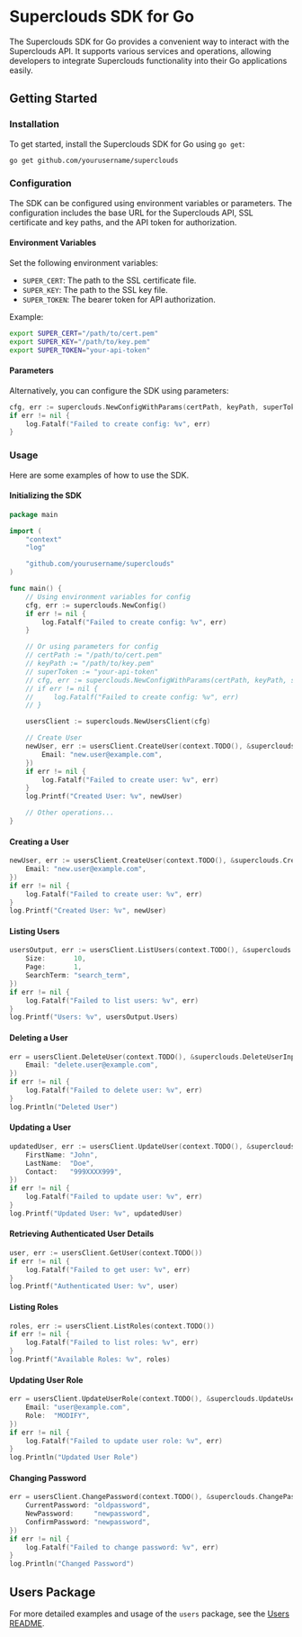 
# Superclouds SDK for Go

The Superclouds SDK for Go provides a convenient way to interact with the Superclouds API. It supports various services and operations, allowing developers to integrate Superclouds functionality into their Go applications easily.

## Getting Started

### Installation

To get started, install the Superclouds SDK for Go using `go get`:

```sh
go get github.com/yourusername/superclouds
```

### Configuration

The SDK can be configured using environment variables or parameters. The configuration includes the base URL for the Superclouds API, SSL certificate and key paths, and the API token for authorization.

#### Environment Variables

Set the following environment variables:

- `SUPER_CERT`: The path to the SSL certificate file.
- `SUPER_KEY`: The path to the SSL key file.
- `SUPER_TOKEN`: The bearer token for API authorization.

Example:

```sh
export SUPER_CERT="/path/to/cert.pem"
export SUPER_KEY="/path/to/key.pem"
export SUPER_TOKEN="your-api-token"
```

#### Parameters

Alternatively, you can configure the SDK using parameters:

```go
cfg, err := superclouds.NewConfigWithParams(certPath, keyPath, superToken)
if err != nil {
    log.Fatalf("Failed to create config: %v", err)
}
```

### Usage

Here are some examples of how to use the SDK.

#### Initializing the SDK

```go
package main

import (
    "context"
    "log"

    "github.com/yourusername/superclouds"
)

func main() {
    // Using environment variables for config
    cfg, err := superclouds.NewConfig()
    if err != nil {
        log.Fatalf("Failed to create config: %v", err)
    }

    // Or using parameters for config
    // certPath := "/path/to/cert.pem"
    // keyPath := "/path/to/key.pem"
    // superToken := "your-api-token"
    // cfg, err := superclouds.NewConfigWithParams(certPath, keyPath, superToken)
    // if err != nil {
    //     log.Fatalf("Failed to create config: %v", err)
    // }

    usersClient := superclouds.NewUsersClient(cfg)

    // Create User
    newUser, err := usersClient.CreateUser(context.TODO(), &superclouds.CreateUserInput{
        Email: "new.user@example.com",
    })
    if err != nil {
        log.Fatalf("Failed to create user: %v", err)
    }
    log.Printf("Created User: %v", newUser)

    // Other operations...
}
```

#### Creating a User

```go
newUser, err := usersClient.CreateUser(context.TODO(), &superclouds.CreateUserInput{
    Email: "new.user@example.com",
})
if err != nil {
    log.Fatalf("Failed to create user: %v", err)
}
log.Printf("Created User: %v", newUser)
```

#### Listing Users

```go
usersOutput, err := usersClient.ListUsers(context.TODO(), &superclouds.ListUsersInput{
    Size:       10,
    Page:       1,
    SearchTerm: "search_term",
})
if err != nil {
    log.Fatalf("Failed to list users: %v", err)
}
log.Printf("Users: %v", usersOutput.Users)
```

#### Deleting a User

```go
err = usersClient.DeleteUser(context.TODO(), &superclouds.DeleteUserInput{
    Email: "delete.user@example.com",
})
if err != nil {
    log.Fatalf("Failed to delete user: %v", err)
}
log.Println("Deleted User")
```

#### Updating a User

```go
updatedUser, err := usersClient.UpdateUser(context.TODO(), &superclouds.UpdateUserInput{
    FirstName: "John",
    LastName:  "Doe",
    Contact:   "999XXXX999",
})
if err != nil {
    log.Fatalf("Failed to update user: %v", err)
}
log.Printf("Updated User: %v", updatedUser)
```

#### Retrieving Authenticated User Details

```go
user, err := usersClient.GetUser(context.TODO())
if err != nil {
    log.Fatalf("Failed to get user: %v", err)
}
log.Printf("Authenticated User: %v", user)
```

#### Listing Roles

```go
roles, err := usersClient.ListRoles(context.TODO())
if err != nil {
    log.Fatalf("Failed to list roles: %v", err)
}
log.Printf("Available Roles: %v", roles)
```

#### Updating User Role

```go
err = usersClient.UpdateUserRole(context.TODO(), &superclouds.UpdateUserRoleInput{
    Email: "user@example.com",
    Role:  "MODIFY",
})
if err != nil {
    log.Fatalf("Failed to update user role: %v", err)
}
log.Println("Updated User Role")
```

#### Changing Password

```go
err = usersClient.ChangePassword(context.TODO(), &superclouds.ChangePasswordInput{
    CurrentPassword: "oldpassword",
    NewPassword:     "newpassword",
    ConfirmPassword: "newpassword",
})
if err != nil {
    log.Fatalf("Failed to change password: %v", err)
}
log.Println("Changed Password")
```

## Users Package

For more detailed examples and usage of the `users` package, see the [Users README](./superclouds/users/README.md).
